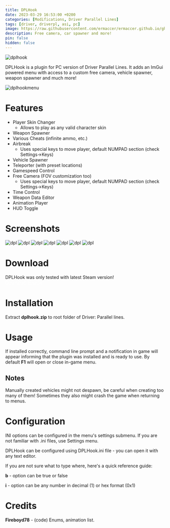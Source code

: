 ```yaml
---
title: DPLHook
date: 2023-03-29 16:53:00 +0200
categories: [Modifications, Driver Parallel Lines]
tags: [driver, driverpl, asi, pc]   
image: https://raw.githubusercontent.com/ermaccer/ermaccer.github.io/gh-pages/assets/mods/dpl/menu.jpg
description: Free camera, car spawner and more! 
pin: false
hidden: false
---
```


 <img class="img-fluid mx-auto" alt="dplhook" src="{% link assets/projects/dplhook_logo_export.png %}">


DPLHook is a plugin for PC version of Driver Parallel Lines. It adds an ImGui powered menu with access to a custom free camera,
vehicle spawner, weapon spawner and much more!

 <img class="img-fluid mx-auto" alt="dplhookmenu" src="{% link assets/mods/dpl/menu.jpg %}">


# Features
- Player Skin Changer
  - Allows to play as any valid character skin
- Weapon Spawner
- Various Cheats (infinite ammo, etc.)
- Airbreak
  - Uses special keys to move player, default NUMPAD section (check Settings->Keys)
- Vehicle Spawner
- Teleporter (with preset locations)
- Gamespeed Control
- Free Camera (FOV customization too)
   - Uses special keys to move player, default NUMPAD section (check Settings->Keys)
- Time Control
- Weapon Data Editor
- Animation Player
- HUD Toggle


# Screenshots
<img class="img-fluid mx-auto" alt="dpl" src="{% link assets/mods/dpl/1.jpg %}">
<img class="img-fluid mx-auto" alt="dpl" src="{% link assets/mods/dpl/2.jpg %}">
<img class="img-fluid mx-auto" alt="dpl" src="{% link assets/mods/dpl/3.jpg %}">
<img class="img-fluid mx-auto" alt="dpl" src="{% link assets/mods/dpl/4.jpg %}">
<img class="img-fluid mx-auto" alt="dpl" src="{% link assets/mods/dpl/5.jpg %}">
<img class="img-fluid mx-auto" alt="dpl" src="{% link assets/mods/dpl/6.jpg %}">
<img class="img-fluid mx-auto" alt="dpl" src="{% link assets/mods/dpl/7.jpg %}">

# Download

<div class="alert bg-dark">
 DPLHook was only tested with latest Steam version!
</div>


<a class="btn btn-block btn-dark bg-dark text-gray btn-lg" style="color: white;" href="https://github.com/ermaccer/DPLHook/releases/latest/download/dplhook.zip" role="button">
<i class="fas fa-download"></i>
Download
</a>

<a class="btn btn-block btn-dark bg-dark text-gray btn-lg" style="color: white;" href="https://github.com/ermaccer/DPLHook/" role="button">
<i class="fab fa-github"></i>
Source
</a>

# Installation 

Extract **dplhook.zip** to root folder of Driver: Parallel lines.



# Usage

If installed correctly, command line prompt and a notification in game will appear informing that the plugin was installed
and is ready to use. By default **F1** will open or close in-game menu.

## Notes
Manually created vehicles might not despawn, be careful when creating too many of them! Sometimes they also might crash the game when returning to menus.

# Configuration


<div class="alert bg-dark">
 INI options can be configured in the menu's settings submenu. If you are not familiar with .ini files, use Settings menu.
</div>


DPLHook can be configured using DPLHook.ini file - you can open it with any text editor.


If you are not sure what to type where, here's a quick reference guide:

**b** - option can be true or false

**i** - option can be any number in decimal (1) or hex format (0x1)


# Credits

**Fireboyd78** - (code) Enums, animation list.